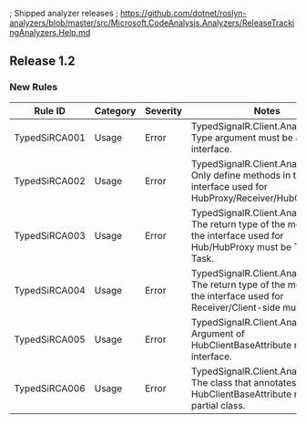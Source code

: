 ﻿; Shipped analyzer releases
; https://github.com/dotnet/roslyn-analyzers/blob/master/src/Microsoft.CodeAnalysis.Analyzers/ReleaseTrackingAnalyzers.Help.md

## Release 1.2

### New Rules

Rule ID       | Category | Severity | Notes
--------------|----------|----------|--------------------
TypedSiRCA001 |  Usage   |  Error   | TypedSignalR.Client.Analyzer.001: Type argument must be an interface.
TypedSiRCA002 |  Usage   |  Error   | TypedSignalR.Client.Analyzer.002: Only define methods in the interface used for HubProxy/Receiver/HubClientBase.
TypedSiRCA003 |  Usage   |  Error   | TypedSignalR.Client.Analyzer.003: The return type of the method in the interface used for Hub/HubProxy must be Task or Task<T>.
TypedSiRCA004 |  Usage   |  Error   | TypedSignalR.Client.Analyzer.004: The return type of the method in the interface used for Receiver/Client-side must be Task.
TypedSiRCA005 |  Usage   |  Error   | TypedSignalR.Client.Analyzer.005: Argument of HubClientBaseAttribute must be an interface.
TypedSiRCA006 |  Usage   |  Error   | TypedSignalR.Client.Analyzer.006: The class that annotates HubClientBaseAttribute must be a partial class.